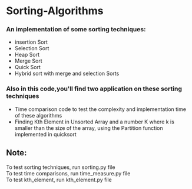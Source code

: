 # Sorting-Algorithms
### An implementation of some sorting techniques:
- insertion Sort
- Selection Sort
- Heap Sort
- Merge Sort
- Quick Sort
- Hybrid sort with merge and selection Sorts
### Also in this code,you'll find two application on these sorting techniques
- Time comparison code to test the complexity and implementation time of these algorithms
- Finding Kth Element in Unsorted Array and a number K where k is smaller than the size of the array, using the Partition function implemented in quicksort

## Note:
To test sorting techniques, run sorting.py file  
To test time comparisons, run time_measure.py file  
To test kth_element, run kth_element.py file  
